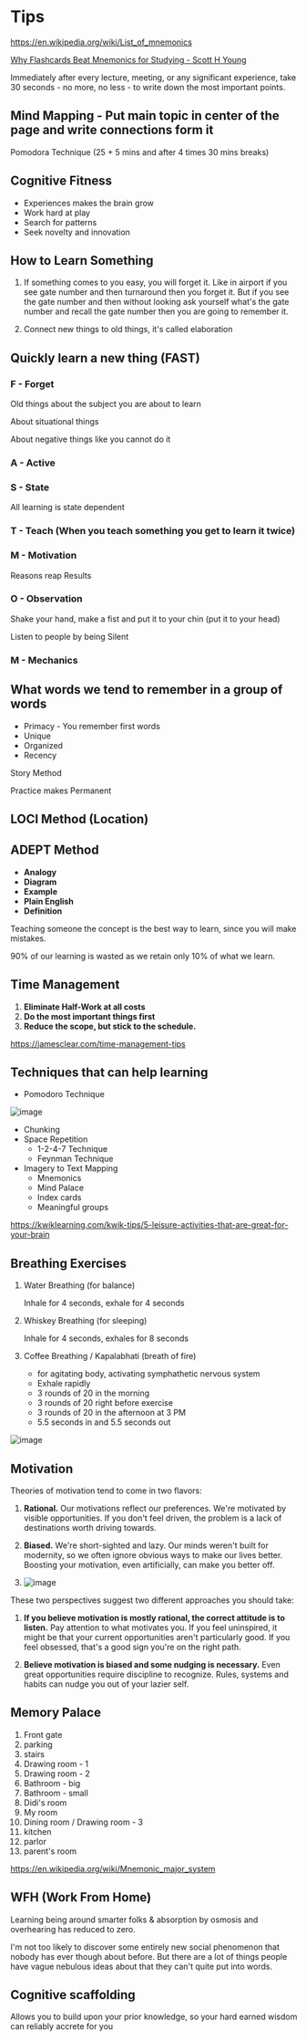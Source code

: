# Tips

https://en.wikipedia.org/wiki/List_of_mnemonics

[Why Flashcards Beat Mnemonics for Studying - Scott H Young](https://www.scotthyoung.com/blog/2023/06/06/flashcards-vs-mnemonics/)

Immediately after every lecture, meeting, or any significant experience, take 30 seconds - no more, no less - to write down the most important points.

## Mind Mapping - Put main topic in center of the page and write connections form it

Pomodora Technique (25 + 5 mins and after 4 times 30 mins breaks)

## Cognitive Fitness

- Experiences makes the brain grow
- Work hard at play
- Search for patterns
- Seek novelty and innovation

## How to Learn Something

1. If something comes to you easy, you will forget it. Like in airport if you see gate number and then turnaround then you forget it. But if you see the gate number and then without looking ask yourself what's the gate number and recall the gate number then you are going to remember it.

2. Connect new things to old things, it's called elaboration

## Quickly learn a new thing (FAST)

### F - Forget

Old things about the subject you are about to learn

About situational things

About negative things like you cannot do it

### A - Active

### S - State

All learning is state dependent

### T - Teach (When you teach something you get to learn it twice)

### M - Motivation

Reasons reap Results

### O - Observation

Shake your hand, make a fist and put it to your chin (put it to your head)

Listen to people by being Silent

### M - Mechanics

## What words we tend to remember in a group of words

- Primacy - You remember first words
- Unique
- Organized
- Recency

Story Method

Practice makes Permanent

## LOCI Method (Location)

## ADEPT Method

- **Analogy**
- **Diagram**
- **Example**
- **Plain English**
- **Definition**

Teaching someone the concept is the best way to learn, since you will make mistakes.

90% of our learning is wasted as we retain only 10% of what we learn.

## Time Management

1. **Eliminate Half-Work at all costs**
2. **Do the most important things first**
3. **Reduce the scope, but stick to the schedule.**

https://jamesclear.com/time-management-tips

## Techniques that can help learning

- Pomodoro Technique

![image](../../media/Learning-Intro_Tips-image1.jpg)

- Chunking
- Space Repetition
    - 1-2-4-7 Technique
    - Feynman Technique
- Imagery to Text Mapping
    - Mnemonics
    - Mind Palace
    - Index cards
    - Meaningful groups

https://kwiklearning.com/kwik-tips/5-leisure-activities-that-are-great-for-your-brain

## Breathing Exercises

1. Water Breathing (for balance)

    Inhale for 4 seconds, exhale for 4 seconds

2. Whiskey Breathing (for sleeping)

    Inhale for 4 seconds, exhales for 8 seconds

3. Coffee Breathing / Kapalabhati (breath of fire)

    - for agitating body, activating symphathetic nervous system
    - Exhale rapidly
    - 3 rounds of 20 in the morning
    - 3 rounds of 20 right before exercise
    - 3 rounds of 20 in the afternoon at 3 PM
    - 5.5 seconds in and 5.5 seconds out

![image](../../media/Learning-Intro_Tips-image2.jpg)

## Motivation

Theories of motivation tend to come in two flavors:

1. **Rational.** Our motivations reflect our preferences. We're motivated by visible opportunities. If you don't feel driven, the problem is a lack of destinations worth driving towards.

2. **Biased.** We're short-sighted and lazy. Our minds weren't built for modernity, so we often ignore obvious ways to make our lives better. Boosting your motivation, even artificially, can make you better off.

3. ![image](../../media/Learning-Intro_Tips-image3.jpg)

These two perspectives suggest two different approaches you should take:

1. **If you believe motivation is mostly rational, the correct attitude is to listen.** Pay attention to what motivates you. If you feel uninspired, it might be that your current opportunities aren't particularly good. If you feel obsessed, that's a good sign you're on the right path.

2. **Believe motivation is biased and some nudging is necessary.** Even great opportunities require discipline to recognize. Rules, systems and habits can nudge you out of your lazier self.

## Memory Palace

1. Front gate
2. parking
3. stairs
4. Drawing room - 1
5. Drawing room - 2
6. Bathroom - big
7. Bathroom - small
8. Didi's room
9. My room
10. Dining room / Drawing room - 3
11. kitchen
12. parlor
13. parent's room

https://en.wikipedia.org/wiki/Mnemonic_major_system

## WFH (Work From Home)

Learning being around smarter folks & absorption by osmosis and overhearing has reduced to zero.

I'm not too likely to discover some entirely new social phenomenon that nobody has ever though about before. But there are a lot of things people have vague nebulous ideas about that they can't quite put into words.

## Cognitive scaffolding

Allows you to build upon your prior knowledge, so your hard earned wisdom can reliably accrete for you
